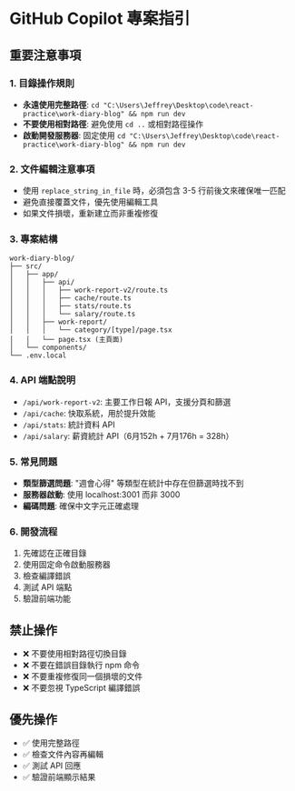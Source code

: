 # GitHub Copilot 專案指引

## 重要注意事項

### 1. 目錄操作規則
- **永遠使用完整路徑**: `cd "C:\Users\Jeffrey\Desktop\code\react-practice\work-diary-blog" && npm run dev`
- **不要使用相對路徑**: 避免使用 `cd ..` 或相對路徑操作
- **啟動開發服務器**: 固定使用 `cd "C:\Users\Jeffrey\Desktop\code\react-practice\work-diary-blog" && npm run dev`

### 2. 文件編輯注意事項
- 使用 `replace_string_in_file` 時，必須包含 3-5 行前後文來確保唯一匹配
- 避免直接覆蓋文件，優先使用編輯工具
- 如果文件損壞，重新建立而非重複修復

### 3. 專案結構
```
work-diary-blog/
├── src/
│   ├── app/
│   │   ├── api/
│   │   │   ├── work-report-v2/route.ts
│   │   │   ├── cache/route.ts
│   │   │   ├── stats/route.ts
│   │   │   └── salary/route.ts
│   │   ├── work-report/
│   │   │   └── category/[type]/page.tsx
│   │   └── page.tsx (主頁面)
│   └── components/
└── .env.local
```

### 4. API 端點說明
- `/api/work-report-v2`: 主要工作日報 API，支援分頁和篩選
- `/api/cache`: 快取系統，用於提升效能
- `/api/stats`: 統計資料 API
- `/api/salary`: 薪資統計 API（6月152h + 7月176h = 328h）

### 5. 常見問題
- **類型篩選問題**: "週會心得" 等類型在統計中存在但篩選時找不到
- **服務器啟動**: 使用 localhost:3001 而非 3000
- **編碼問題**: 確保中文字元正確處理

### 6. 開發流程
1. 先確認在正確目錄
2. 使用固定命令啟動服務器
3. 檢查編譯錯誤
4. 測試 API 端點
5. 驗證前端功能

## 禁止操作
- ❌ 不要使用相對路徑切換目錄
- ❌ 不要在錯誤目錄執行 npm 命令
- ❌ 不要重複修復同一個損壞的文件
- ❌ 不要忽視 TypeScript 編譯錯誤

## 優先操作
- ✅ 使用完整路徑
- ✅ 檢查文件內容再編輯
- ✅ 測試 API 回應
- ✅ 驗證前端顯示結果
